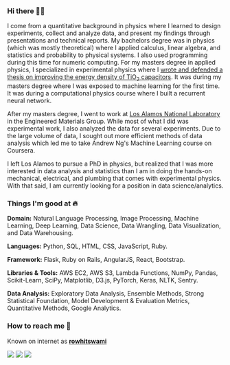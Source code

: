 ### Hi there 👋🏻 

I come from a quantitative background in physics where I learned to design experiments, collect and analyze data, and present my findings through presentations and technical reports. My bachelors degree was in physics (which was mostly theoretical) where I applied calculus, linear algebra, and statistics and probability to physical systems. I also used programming during this time for numeric computing. For my masters degree in applied physics, I specialized in experimental physics where I [wrote and defended a thesis on improving the energy density of TiO<sub>2</sub> capacitors](http://www.physics.nau.edu/~gibbs/Theses/Bryant/Thesis.pdf). It was during my masters degree where I was exposed to machine learning for the first time. It was during a computational physics course where I built a recurrent neural network.

After my masters degree, I went to work at [Los Alamos National Laboratory](https://www.lanl.gov/) in the Engineered Materials Group. While most of what I did was experimental work, I also analyzed the data for several experiments. Due to the large volume of data, I sought out more efficient methods of data analysis which led me to take Andrew Ng's Machine Learning course on Coursera.

I left Los Alamos to pursue a PhD in physics, but realized that I was more interested in data analysis and statistics than I am in doing the hands-on mechanical, electrical, and plumbing that comes with experimental physics. With that said, I am currently looking for a position in data science/analytics.

### Things I'm good at :fire:

**Domain:** Natural Language Processing, Image Processing, Machine Learning, Deep Learning, Data Science, Data Wrangling, Data Visualization, and Data Warehousing.

**Languages:**  Python, SQL, HTML, CSS, JavaScript, Ruby.

**Framework:** Flask, Ruby on Rails, AngularJS, React, Bootstrap.

**Libraries & Tools:** AWS EC2, AWS S3, Lambda Functions, NumPy, Pandas, Scikit-Learn, SciPy, Matplotlib, D3.js, PyTorch, Keras, NLTK, Sentry.

**Data Analysis:** Exploratory Data Analysis, Ensemble Methods, Strong Statistical Foundation, Model Development & Evaluation Metrics, Quantitative Methods, Google Analytics.

### How to reach me 📱
Known on internet as [**rowhitswami**](https://www.google.com/search?q=rowhitswami) 

[<img target="_blank" src="https://img.icons8.com/doodle/64/000000/linkedin-circled.png"/>](https://www.linkedin.com/in/MichaelBryantDS/) [<img target="_blank" src="https://img.icons8.com/dusk/64/000000/domain.png"/>](https://www.MichaelBryantDS.github.io/) [<img src="https://img.icons8.com/ios/64/000000/external-email-interface-kiranshastry-lineal-kiranshastry.png"/>](mailto:MichaelBryantDS@gmail.com)

<!--
**MichaelBryantDS/MichaelBryantDS** is a ✨ _special_ ✨ repository because its `README.md` (this file) appears on your GitHub profile.

Here are some ideas to get you started:

- 🔭 I’m currently working on ...
- 🌱 I’m currently learning ...
- 👯 I’m looking to collaborate on ...
- 🤔 I’m looking for help with ...
- 💬 Ask me about ...
- 📫 How to reach me: ...
- 😄 Pronouns: ...
- ⚡ Fun fact: ...
-->
